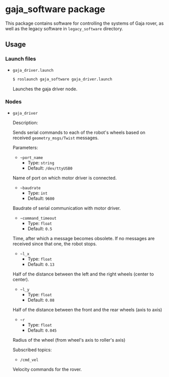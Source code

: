 # gaja_software package

This package contains software for controlling the systems of Gaja rover, as well as the legacy software in `legacy_software` directory.

## Usage

### Launch files

- `gaja_driver.launch`

  ```bash
  $ roslaunch gaja_software gaja_driver.launch
  ```

  Launches the gaja driver node.

### Nodes

- `gaja_driver`
  
  Description:

  Sends serial commands to each of the robot's wheels based on received `geometry_msgs/Twist` messages.

  Parameters:

    - `~port_name`
        - Type:         `string`
        - Default:      `/dev/ttyUSB0`
    
    Name of port on which motor driver is connected.

    - `~baudrate`
        - Type:         `int`
        - Default:      `9600`
    
    Baudrate of serial communication with motor driver.

    - `~command_timeout`
        - Type:         `float`
        - Default:      `0.5`
    
    Time, after which a message becomes obsolete. If no messages are received since that one, the robot stops.

    - `~l_x`
        - Type:         `float`
        - Default:      `0.13`

    Half of the distance between the left and the right wheels (center to center).

    - `~l_y`
        - Type:         `float`
        - Default:      `0.08`
    
    Half of the distance between the front and the rear wheels (axis to axis)

    - `~r`
        - Type:         `float`
        - Default:      `0.045`
    
    Radius of the wheel (from wheel's axis to roller's axis)
    
  Subscribed topics:
    
    - `/cmd_vel`

    Velocity commands for the rover.
